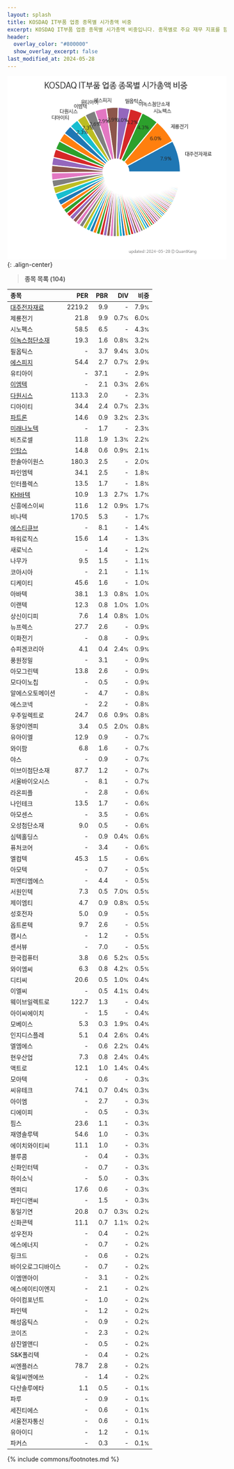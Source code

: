 ```yaml
---
layout: splash
title: KOSDAQ IT부품 업종 종목별 시가총액 비중
excerpt: KOSDAQ IT부품 업종 종목별 시가총액 비중입니다. 종목별로 주요 재무 지표를 함께 표시합니다.
header:
  overlay_color: "#800000"
  show_overlay_excerpt: false
last_modified_at: 2024-05-28
---
```



![KOSDAQ IT부품 업종 종목별 시가총액 비중](/stats/sector/images/kosdaq_업종_IT부품_종목.png){: .align-center}


> **종목 목록 (104)**<a id="list"></a>

| **종목** | **PER** | **PBR** | **DIV** | **비중** |
| :------- | ------: | ------: | ------: | -------: |
| [대주전자재료](/078600/) | 2219.2 | 9.9 | - | 7.9<small>%</small> |
| 제룡전기 | 21.8 | 9.9 | 0.7<small>%</small> | 6.0<small>%</small> |
| 시노펙스 | 58.5 | 6.5 | - | 4.3<small>%</small> |
| [이녹스첨단소재](/272290/) | 19.3 | 1.6 | 0.8<small>%</small> | 3.2<small>%</small> |
| 필옵틱스 | - | 3.7 | 9.4<small>%</small> | 3.0<small>%</small> |
| [에스피지](/058610/) | 54.4 | 2.7 | 0.7<small>%</small> | 2.9<small>%</small> |
| 유티아이 | - | 37.1 | - | 2.9<small>%</small> |
| [이엠텍](/091120/) | - | 2.1 | 0.3<small>%</small> | 2.6<small>%</small> |
| [다원시스](/068240/) | 113.3 | 2.0 | - | 2.3<small>%</small> |
| 디아이티 | 34.4 | 2.4 | 0.7<small>%</small> | 2.3<small>%</small> |
| [파트론](/091700/) | 14.6 | 0.9 | 3.2<small>%</small> | 2.3<small>%</small> |
| [미래나노텍](/095500/) | - | 1.7 | - | 2.3<small>%</small> |
| 비츠로셀 | 11.8 | 1.9 | 1.3<small>%</small> | 2.2<small>%</small> |
| [인탑스](/049070/) | 14.8 | 0.6 | 0.9<small>%</small> | 2.1<small>%</small> |
| 한솔아이원스 | 180.3 | 2.5 | - | 2.0<small>%</small> |
| 파인엠텍 | 34.1 | 2.5 | - | 1.8<small>%</small> |
| 인터플렉스 | 13.5 | 1.7 | - | 1.8<small>%</small> |
| [KH바텍](/060720/) | 10.9 | 1.3 | 2.7<small>%</small> | 1.7<small>%</small> |
| 신흥에스이씨 | 11.6 | 1.2 | 0.9<small>%</small> | 1.7<small>%</small> |
| 비나텍 | 170.5 | 5.3 | - | 1.7<small>%</small> |
| [에스티큐브](/052020/) | - | 8.1 | - | 1.4<small>%</small> |
| 파워로직스 | 15.6 | 1.4 | - | 1.3<small>%</small> |
| 새로닉스 | - | 1.4 | - | 1.2<small>%</small> |
| 나무가 | 9.5 | 1.5 | - | 1.1<small>%</small> |
| 코아시아 | - | 2.1 | - | 1.1<small>%</small> |
| 디케이티 | 45.6 | 1.6 | - | 1.0<small>%</small> |
| 아바텍 | 38.1 | 1.3 | 0.8<small>%</small> | 1.0<small>%</small> |
| 이랜텍 | 12.3 | 0.8 | 1.0<small>%</small> | 1.0<small>%</small> |
| 상신이디피 | 7.6 | 1.4 | 0.8<small>%</small> | 1.0<small>%</small> |
| 뉴프렉스 | 27.7 | 2.6 | - | 0.9<small>%</small> |
| 이화전기 | - | 0.8 | - | 0.9<small>%</small> |
| 슈피겐코리아 | 4.1 | 0.4 | 2.4<small>%</small> | 0.9<small>%</small> |
| 풍원정밀 | - | 3.1 | - | 0.9<small>%</small> |
| 아모그린텍 | 13.8 | 2.6 | - | 0.9<small>%</small> |
| 모다이노칩 | - | 0.5 | - | 0.9<small>%</small> |
| 알에스오토메이션 | - | 4.7 | - | 0.8<small>%</small> |
| 에스코넥 | - | 2.2 | - | 0.8<small>%</small> |
| 우주일렉트로 | 24.7 | 0.6 | 0.9<small>%</small> | 0.8<small>%</small> |
| 동양이엔피 | 3.4 | 0.5 | 2.0<small>%</small> | 0.8<small>%</small> |
| 유아이엘 | 12.9 | 0.9 | - | 0.7<small>%</small> |
| 와이팜 | 6.8 | 1.6 | - | 0.7<small>%</small> |
| 야스 | - | 0.9 | - | 0.7<small>%</small> |
| 이브이첨단소재 | 87.7 | 1.2 | - | 0.7<small>%</small> |
| 서울바이오시스 | - | 8.1 | - | 0.7<small>%</small> |
| 라온피플 | - | 2.8 | - | 0.6<small>%</small> |
| 나인테크 | 13.5 | 1.7 | - | 0.6<small>%</small> |
| 아모센스 | - | 3.5 | - | 0.6<small>%</small> |
| 오성첨단소재 | 9.0 | 0.5 | - | 0.6<small>%</small> |
| 심텍홀딩스 | - | 0.9 | 0.4<small>%</small> | 0.6<small>%</small> |
| 퓨처코어 | - | 3.4 | - | 0.6<small>%</small> |
| 엘컴텍 | 45.3 | 1.5 | - | 0.6<small>%</small> |
| 아모텍 | - | 0.7 | - | 0.5<small>%</small> |
| 피엔티엠에스 | - | 4.4 | - | 0.5<small>%</small> |
| 서원인텍 | 7.3 | 0.5 | 7.0<small>%</small> | 0.5<small>%</small> |
| 제이엠티 | 4.7 | 0.9 | 0.8<small>%</small> | 0.5<small>%</small> |
| 성호전자 | 5.0 | 0.9 | - | 0.5<small>%</small> |
| 옵트론텍 | 9.7 | 2.6 | - | 0.5<small>%</small> |
| 캠시스 | - | 1.2 | - | 0.5<small>%</small> |
| 센서뷰 | - | 7.0 | - | 0.5<small>%</small> |
| 한국컴퓨터 | 3.8 | 0.6 | 5.2<small>%</small> | 0.5<small>%</small> |
| 와이엠씨 | 6.3 | 0.8 | 4.2<small>%</small> | 0.5<small>%</small> |
| 디티씨 | 20.6 | 0.5 | 1.0<small>%</small> | 0.4<small>%</small> |
| 이엘씨 | - | 0.5 | 4.1<small>%</small> | 0.4<small>%</small> |
| 웨이브일렉트로 | 122.7 | 1.3 | - | 0.4<small>%</small> |
| 아이씨에이치 | - | 1.5 | - | 0.4<small>%</small> |
| 모베이스 | 5.3 | 0.3 | 1.9<small>%</small> | 0.4<small>%</small> |
| 인지디스플레 | 5.1 | 0.4 | 2.6<small>%</small> | 0.4<small>%</small> |
| 엘엠에스 | - | 0.6 | 2.2<small>%</small> | 0.4<small>%</small> |
| 현우산업 | 7.3 | 0.8 | 2.4<small>%</small> | 0.4<small>%</small> |
| 액트로 | 12.1 | 1.0 | 1.4<small>%</small> | 0.4<small>%</small> |
| 모아텍 | - | 0.6 | - | 0.3<small>%</small> |
| 씨유테크 | 74.1 | 0.7 | 0.4<small>%</small> | 0.3<small>%</small> |
| 아이엠 | - | 2.7 | - | 0.3<small>%</small> |
| 디에이피 | - | 0.5 | - | 0.3<small>%</small> |
| 핌스 | 23.6 | 1.1 | - | 0.3<small>%</small> |
| 재영솔루텍 | 54.6 | 1.0 | - | 0.3<small>%</small> |
| 에이치와이티씨 | 11.1 | 1.0 | - | 0.3<small>%</small> |
| 블루콤 | - | 0.4 | - | 0.3<small>%</small> |
| 신화인터텍 | - | 0.7 | - | 0.3<small>%</small> |
| 하이소닉 | - | 5.0 | - | 0.3<small>%</small> |
| 엔피디 | 17.6 | 0.6 | - | 0.3<small>%</small> |
| 파인디앤씨 | - | 1.5 | - | 0.3<small>%</small> |
| 동일기연 | 20.8 | 0.7 | 0.3<small>%</small> | 0.2<small>%</small> |
| 신화콘텍 | 11.1 | 0.7 | 1.1<small>%</small> | 0.2<small>%</small> |
| 성우전자 | - | 0.4 | - | 0.2<small>%</small> |
| 에스에너지 | - | 0.7 | - | 0.2<small>%</small> |
| 링크드 | - | 0.6 | - | 0.2<small>%</small> |
| 바이오로그디바이스 | - | 0.7 | - | 0.2<small>%</small> |
| 이엠앤아이 | - | 3.1 | - | 0.2<small>%</small> |
| 에스에이티이엔지 | - | 2.1 | - | 0.2<small>%</small> |
| 아이컴포넌트 | - | 1.0 | - | 0.2<small>%</small> |
| 파인텍 | - | 1.2 | - | 0.2<small>%</small> |
| 해성옵틱스 | - | 0.9 | - | 0.2<small>%</small> |
| 코이즈 | - | 2.3 | - | 0.2<small>%</small> |
| 삼진엘앤디 | - | 0.5 | - | 0.2<small>%</small> |
| S&K폴리텍 | - | 0.4 | - | 0.2<small>%</small> |
| 씨엔플러스 | 78.7 | 2.8 | - | 0.2<small>%</small> |
| 육일씨엔에쓰 | - | 1.4 | - | 0.2<small>%</small> |
| 다산솔루에타 | 1.1 | 0.5 | - | 0.1<small>%</small> |
| 파루 | - | 0.9 | - | 0.1<small>%</small> |
| 세진티에스 | - | 0.6 | - | 0.1<small>%</small> |
| 서울전자통신 | - | 0.6 | - | 0.1<small>%</small> |
| 유아이디 | - | 1.2 | - | 0.1<small>%</small> |
| 파커스 | - | 0.3 | - | 0.1<small>%</small> |

{% include commons/footnotes.md %}